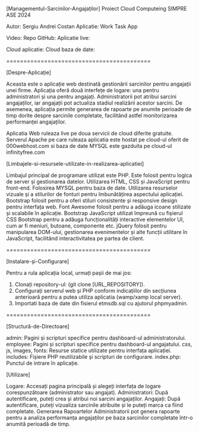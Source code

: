 
[Managementul-Sarcinilor-Angajaților]
Proiect Cloud Computeing SIMPRE ASE 2024 

Autor: Sergiu Andrei Costan
Aplicatie: Work Task App

Video:
Repo GitHub: 
Aplicatie live:

Cloud aplicatie:
Cloud baza de date:

==========================================

[Despre-Aplicație]

Aceasta este o aplicație web destinată gestionării sarcinilor pentru angajații unei firme. Aplicația oferă două interfețe de logare: una pentru administratori și una pentru angajați. Administratorii pot atribui sarcini angajaților, iar angajații pot actualiza stadiul realizării acestor sarcini. De asemenea, aplicația permite generarea de rapoarte pe anumite perioade de timp dorite despre sarcinile completate, facilitând astfel monitorizarea performanței angajaților. 

Aplicatia Web ruleaza live pe doua servicii de cloud diferite gratuite. Serverul Apache pe care ruleaza aplicatia este hostat pe cloud-ul oferit de 000webhost.com si baza de date MYSQL este gazduita pe cloud-ul infinityfree.com


[Limbajele-si-resursele-utilizate-in-realizarea-aplicatiei]

Limbajul principal de programare utilizat este PHP. Este folosit pentru logica de server și gestionarea datelor. 
Utilizarea HTML, CSS și JavaScript pentru front-end. 
Folosirea MYSQL pentru baza de date.
Utilizarea resurselor vizuale și a stilurilor de fonturi pentru îmbunătățirea aspectului aplicației.
Bootstrap folosit pentru a oferi stiluri consistente și responsive design pentru interfața web.
Font Awesome folosit pentru a adăuga icoane stilizate și scalabile în aplicație.
Bootstrap JavaScript utilizat împreună cu fișierul CSS Bootstrap pentru a adăuga funcționalități interactive elementelor UI, cum ar fi meniuri, butoane, componente etc.
jQuery folosit pentru manipularea DOM-ului, gestionarea evenimentelor și alte funcții utilitare în JavaScript, facilitând interactivitatea pe partea de client.

==========================================

[Instalare-și-Configurare]

Pentru a rula aplicația local, urmați pașii de mai jos:
1) Clonați repository-ul: (git clone [URL_REPOSITORY]).
2) Configurați serverul web și PHP conform indicațiilor din secțiunea anterioară pentru a putea utiliza aplicatia (wamp/xamp local server).
3) Importati baza de date din fisierul etmsdb.sql cu ajutorul phpmyadmin.

==========================================

[Structură-de-Directoare]

admin: Pagini și scripturi specifice pentru dashboard-ul administratorului.
employee: Pagini și scripturi specifice pentru dashboard-ul angajatului.
css, js, images, fonts: Resurse statice utilizate pentru interfața aplicației.
includes: Fișiere PHP reutilizabile și scripturi de configurare.
index.php: Punctul de intrare în aplicație.


[Utilizare]

Logare: Accesați pagina principală și alegeți interfața de logare corespunzătoare (administrator sau angajat).
Administratori: După autentificare, puteți crea și atribui noi sarcini angajaților.
Angajați: După autentificare, puteți vizualiza sarcinile atribuite și le puteți marca ca fiind completate.
Generarea Rapoartelor
Administratorii pot genera rapoarte pentru a analiza performanța angajaților pe baza sarcinilor completate într-o anumită perioadă de timp.